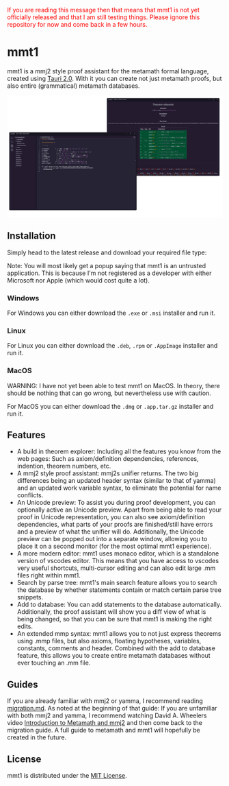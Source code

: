 <span style="color:red">If you are reading this message then that means that mmt1 is not yet officially released and that I am still testing things. Please ignore this repository for now and come back in a few hours.</span>

# mmt1

mmt1 is a mmj2 style proof assistant for the metamath formal language, created using [Tauri 2.0](https://v2.tauri.app). With it you can create not just metamath proofs, but also entire (grammatical) metamath databases.

![mmt1](images/mmt1.png)

## Installation

Simply head to the latest release and download your required file type:

Note: You will most likely get a popup saying that mmt1 is an untrusted application. This is because I'm not registered as a developer with either Microsoft nor Apple (which would cost quite a lot).

### Windows

For Windows you can either download the `.exe` or `.msi` installer and run it.

### Linux

For Linux you can either download the `.deb`, `.rpm` or `.AppImage` installer and run it.

### MacOS

WARNING: I have not yet been able to test mmt1 on MacOS. In theory, there should be nothing that can go wrong, but nevertheless use with caution.

For MacOS you can either download the `.dmg` or `.app.tar.gz` installer and run it.

## Features

- A build in theorem explorer: Including all the features you know from the web pages: Such as axiom/definition dependencies, references, indention, theorem numbers, etc.
- A mmj2 style proof assistant: mmj2s unifier returns. The two big differences being an updated header syntax (similar to that of yamma) and an updated work variable syntax, to eliminate the potential for name conflicts.
- An Unicode preview: To assist you during proof development, you can optionally active an Unicode preview. Apart from being able to read your proof in Unicode representation, you can also see axiom/definition dependencies, what parts of your proofs are finished/still have errors and a preview of what the unifier will do. Additionally, the Unicode preview can be popped out into a separate window, allowing you to place it on a second monitor (for the most optimal mmt1 experience).
- A more modern editor: mmt1 uses monaco editor, which is a standalone version of vscodes editor. This means that you have access to vscodes very useful shortcuts, multi-cursor editing and can also edit large .mm files right within mmt1.
- Search by parse tree: mmt1's main search feature allows you to search the database by whether statements contain or match certain parse tree snippets.
- Add to database: You can add statements to the database automatically. Additionally, the proof assistant will show you a diff view of what is being changed, so that you can be sure that mmt1 is making the right edits.
- An extended mmp syntax: mmt1 allows you to not just express theorems using .mmp files, but also axioms, floating hypotheses, variables, constants, comments and header. Combined with the add to database feature, this allows you to create entire metamath databases without ever touching an .mm file.

## Guides

If you are already familiar with mmj2 or yamma, I recommend reading [migration.md](guides/migration.md). As noted at the beginning of that guide: If you are unfamiliar with both mmj2 and yamma, I recommend watching David A. Wheelers video [Introduction to Metamath and mmj2](https://www.youtube.com/watch?v=Rst2hZpWUbU) and then come back to the migration guide. A full guide to metamath and mmt1 will hopefully be created in the future.

## License

mmt1 is distributed under the [MIT License](LICENSE.txt).

